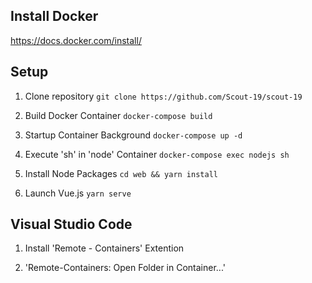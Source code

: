 ## Install Docker
https://docs.docker.com/install/

## Setup
1. Clone repository
`git clone https://github.com/Scout-19/scout-19`

2. Build Docker Container
`docker-compose build`

3. Startup Container Background
`docker-compose up -d`

4. Execute 'sh' in 'node' Container
`docker-compose exec nodejs sh`

5. Install Node Packages
`cd web && yarn install`

6. Launch Vue.js
`yarn serve`

## Visual Studio Code
1. Install 'Remote - Containers' Extention

2. 'Remote-Containers: Open Folder in Container...'


